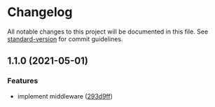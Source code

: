 # Changelog

All notable changes to this project will be documented in this file. See [standard-version](https://github.com/conventional-changelog/standard-version) for commit guidelines.

## 1.1.0 (2021-05-01)


### Features

* implement middleware ([293d9ff](https://github.com/dissfall/express-maintenance-mode/commit/293d9ff8c341b1047486707931d985ba67b35d18))
